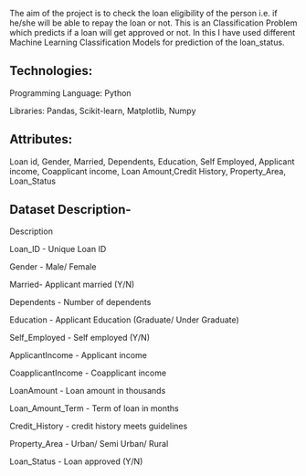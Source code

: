 The aim of the project is to check the loan eligibility of the person i.e. if he/she will be able to repay the loan or not. This is an Classification Problem which predicts if a loan will get approved or not. In this I have used different Machine Learning Classification Models for prediction of the loan_status.

## Technologies:
Programming Language: Python

Libraries: Pandas, Scikit-learn, Matplotlib, Numpy

## Attributes:
Loan id, Gender, Married, Dependents, Education, Self Employed, Applicant income, Coapplicant income, Loan Amount,Credit History, Property_Area, Loan_Status

## Dataset Description-
Description

Loan_ID - Unique Loan ID

Gender - Male/ Female

Married- Applicant married (Y/N)

Dependents - Number of dependents

Education - Applicant Education (Graduate/ Under Graduate)

Self_Employed - Self employed (Y/N)

ApplicantIncome - Applicant income

CoapplicantIncome - Coapplicant income

LoanAmount - Loan amount in thousands

Loan_Amount_Term - Term of loan in months

Credit_History - credit history meets guidelines

Property_Area - Urban/ Semi Urban/ Rural

Loan_Status - Loan approved (Y/N)

